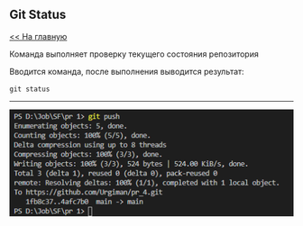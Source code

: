 ## Git Status

[<< На главную](./readme.md)

Команда выполняет проверку текущего состояния репозитория

Вводится команда, после выполнения выводится результат:
```
git status
```

---
![Результат git push](./assets/git_push.png)